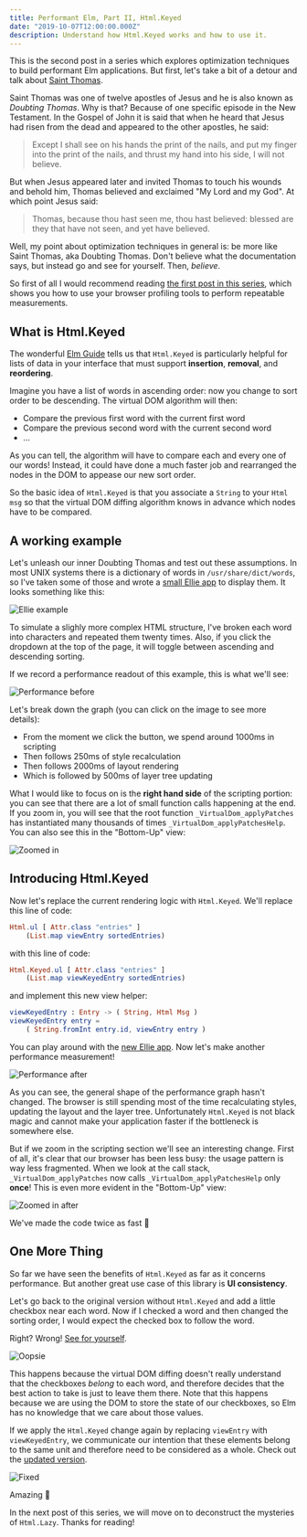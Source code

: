 ```yaml
---
title: Performant Elm, Part II, Html.Keyed
date: "2019-10-07T12:00:00.000Z"
description: Understand how Html.Keyed works and how to use it.
---
```


This is the second post in a series which explores optimization techniques
to build performant Elm applications. But first, let's take a bit of a
detour and talk about [Saint Thomas](https://en.wikipedia.org/wiki/Thomas_the_Apostle).

Saint Thomas was one of twelve apostles of Jesus and he is also known as
_Doubting Thomas_. Why is that? Because of one specific episode in the New
Testament. In the Gospel of John it is said that when he heard that Jesus
had risen from the dead and appeared to the other apostles, he said:

> Except I shall see on his hands the print of the nails, and put my finger
> into the print of the nails, and thrust my hand into his side, I will not
> believe.

But when Jesus appeared later and invited Thomas to touch his wounds and
behold him, Thomas believed and exclaimed "My Lord and my God". At which point Jesus said:

> Thomas, because thou hast seen me, thou hast believed: blessed are
> they that have not seen, and yet have believed.

Well, my point about optimization techniques in general is: be more like
Saint Thomas, aka Doubting Thomas. Don't believe what the documentation
says, but instead go and see for yourself. Then, _believe_.

So first of all I would recommend reading [the first post in this
series](../performant-elm), which shows you how to use your browser
profiling tools to perform repeatable measurements.

## What is Html.Keyed

The wonderful [Elm
Guide](https://guide.elm-lang.org/optimization/keyed.html) tells us that
`Html.Keyed` is particularly helpful for lists of data in your interface
that must support **insertion**, **removal**, and **reordering**.

Imagine you have a list of words in ascending order: now you change to sort
order to be descending. The virtual DOM algorithm will then:

- Compare the previous first word with the current first word
- Compare the previous second word with the current second word
- ...

As you can tell, the algorithm will have to compare each and every one of
our words! Instead, it could have done a much faster job and rearranged the
nodes in the DOM to appease our new sort order.

So the basic idea of `Html.Keyed` is that you associate a `String` to your
`Html msg` so that the virtual DOM diffing algorithm knows in advance which
nodes have to be compared.

## A working example

Let's unleash our inner Doubting Thomas and test out these assumptions. In
most UNIX systems there is a dictionary of words in
`/usr/share/dict/words`, so I've taken some of those and wrote a <a
href="https://ellie-app.com/6VDSqp2zqrYa1" target="_blank">small Ellie
app</a> to display them. It looks something like this:

![Ellie example](./ellie-example.png)

To simulate a slighly more complex HTML structure, I've broken each word
into characters and repeated them twenty times. Also, if you click the
dropdown at the top of the page, it will toggle between ascending and
descending sorting.

If we record a performance readout of this example, this is what we'll see:

![Performance before](./before.png)

Let's break down the graph (you can click on the image to see more details):

- From the moment we click the button, we spend around 1000ms in scripting
- Then follows 250ms of style recalculation
- Then follows 2000ms of layout rendering
- Which is followed by 500ms of layer tree updating

What I would like to focus on is the **right hand side** of the scripting
portion: you can see that there are a lot of small function calls happening
at the end. If you zoom in, you will see that the root function
`_VirtualDom_applyPatches` has instantiated many thousands of times
`_VirtualDom_applyPatchesHelp`. You can also see this in the "Bottom-Up" view:

![Zoomed in](./zoomed.png)

## Introducing Html.Keyed

Now let's replace the current rendering logic with `Html.Keyed`. We'll
replace this line of code:

```elm
Html.ul [ Attr.class "entries" ]
    (List.map viewEntry sortedEntries)
```

with this line of code:

```elm
Html.Keyed.ul [ Attr.class "entries" ]
    (List.map viewKeyedEntry sortedEntries)
```

and implement this new view helper:

```elm
viewKeyedEntry : Entry -> ( String, Html Msg )
viewKeyedEntry entry =
    ( String.fromInt entry.id, viewEntry entry )
```

You can play around with the <a href="https://ellie-app.com/6VDSnNwFcKTa1"
target="_blank">new Ellie app</a>. Now let's make another performance
measurement!

![Performance after](./after.png)

As you can see, the general shape of the performance graph hasn't changed.
The browser is still spending most of the time recalculating styles,
updating the layout and the layer tree. Unfortunately `Html.Keyed` is not
black magic and cannot make your application faster if the bottleneck is
somewhere else.

But if we zoom in the scripting section we'll see an interesting change.
First of all, it's clear that our browser has been less busy: the usage
pattern is way less fragmented. When we look at the call stack,
`_VirtualDom_applyPatches` now calls `_VirtualDom_applyPatchesHelp` only
**once**! This is even more evident in the "Bottom-Up" view:

![Zoomed in after](./zoomed-after.png)

We've made the code twice as fast 🤟

## One More Thing

So far we have seen the benefits of `Html.Keyed` as far as it concerns
performance. But another great use case of this library is **UI consistency**.

Let's go back to the original version without `Html.Keyed` and add a little
checkbox near each word. Now if I checked a word and then changed the
sorting order, I would expect the checked box to follow the word.

Right? Wrong! <a href="https://ellie-app.com/6VDZZNkyfXca1" target="_blank">See for yourself</a>.

![Oopsie](./oopsie.gif)

This happens because the virtual DOM diffing doesn't really understand that
the checkboxes _belong_ to each word, and therefore decides that the best
action to take is just to leave them there. Note that this happens because
we are using the DOM to store the state of our checkboxes, so Elm has no
knowledge that we care about those values.

If we apply the `Html.Keyed` change again by replacing `viewEntry` with
`viewKeyedEntry`, we communicate our intention that these elements belong
to the same unit and therefore need to be considered as a whole. Check out
the <a href="https://ellie-app.com/6RvNwJfQdMna1" target="_blank">updated
version</a>.

![Fixed](./fixed.gif)

Amazing 🎉

In the next post of this series, we will move on to deconstruct the
mysteries of `Html.Lazy`. Thanks for reading!
